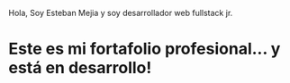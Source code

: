 Hola, Soy Esteban Mejia y soy desarrollador web fullstack jr. 

# Este es mi fortafolio profesional... y está en desarrollo!

